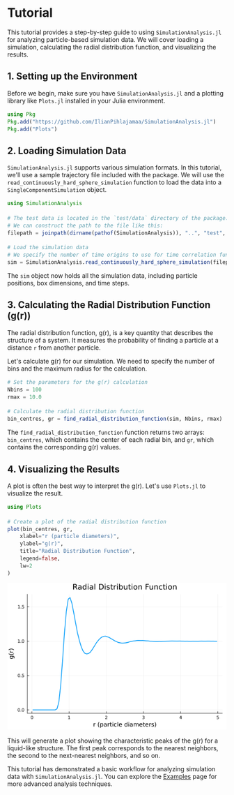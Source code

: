 # Tutorial

This tutorial provides a step-by-step guide to using `SimulationAnalysis.jl` for analyzing particle-based simulation data. We will cover loading a simulation, calculating the radial distribution function, and visualizing the results.

## 1. Setting up the Environment

Before we begin, make sure you have `SimulationAnalysis.jl` and a plotting library like `Plots.jl` installed in your Julia environment.

```julia
using Pkg
Pkg.add("https://github.com/IlianPihlajamaa/SimulationAnalysis.jl")
Pkg.add("Plots")
```

## 2. Loading Simulation Data

`SimulationAnalysis.jl` supports various simulation formats. In this tutorial, we'll use a sample trajectory file included with the package. We will use the `read_continuously_hard_sphere_simulation` function to load the data into a `SingleComponentSimulation` object.

```julia
using SimulationAnalysis

# The test data is located in the `test/data` directory of the package.
# We can construct the path to the file like this:
filepath = joinpath(dirname(pathof(SimulationAnalysis)), "..", "test", "data", "test_trajectory.h5")

# Load the simulation data
# We specify the number of time origins to use for time correlation functions.
sim = SimulationAnalysis.read_continuously_hard_sphere_simulation(filepath; time_origins=10)
```

The `sim` object now holds all the simulation data, including particle positions, box dimensions, and time steps.

## 3. Calculating the Radial Distribution Function (g(r))

The radial distribution function, g(r), is a key quantity that describes the structure of a system. It measures the probability of finding a particle at a distance `r` from another particle.

Let's calculate g(r) for our simulation. We need to specify the number of bins and the maximum radius for the calculation.

```julia
# Set the parameters for the g(r) calculation
Nbins = 100
rmax = 10.0

# Calculate the radial distribution function
bin_centres, gr = find_radial_distribution_function(sim, Nbins, rmax)
```

The `find_radial_distribution_function` function returns two arrays: `bin_centres`, which contains the center of each radial bin, and `gr`, which contains the corresponding g(r) values.

## 4. Visualizing the Results

A plot is often the best way to interpret the g(r). Let's use `Plots.jl` to visualize the result.

```julia
using Plots

# Create a plot of the radial distribution function
plot(bin_centres, gr,
    xlabel="r (particle diameters)",
    ylabel="g(r)",
    title="Radial Distribution Function",
    legend=false,
    lw=2
)
```

![gr](plots/gr.png)


This will generate a plot showing the characteristic peaks of the g(r) for a liquid-like structure. The first peak corresponds to the nearest neighbors, the second to the next-nearest neighbors, and so on.

This tutorial has demonstrated a basic workflow for analyzing simulation data with `SimulationAnalysis.jl`. You can explore the [Examples](examples.md) page for more advanced analysis techniques.
